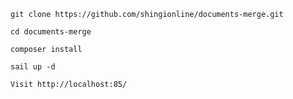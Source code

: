     git clone https://github.com/shingionline/documents-merge.git

    cd documents-merge

    composer install

    sail up -d
    
    Visit http://localhost:85/